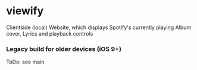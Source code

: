 # viewify
Clientside (local) Website, which displays Spotify's currently playing Album cover, Lyrics and playback controls

### Legacy build for older devices (iOS 9+)

ToDo:
see main
